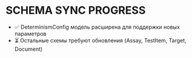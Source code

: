 # SCHEMA SYNC PROGRESS

- ✅ DeterminismConfig модель расширена для поддержки новых параметров
- ⏳ Остальные схемы требуют обновления (Assay, TestItem, Target, Document)
